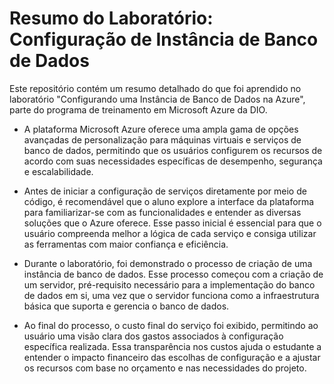 # Resumo do Laboratório: Configuração de Instância de Banco de Dados

Este repositório contém um resumo detalhado do que foi aprendido no laboratório "Configurando uma Instância de Banco de Dados na Azure", parte do programa de treinamento em Microsoft Azure da DIO.

- A plataforma Microsoft Azure oferece uma ampla gama de opções avançadas de personalização para máquinas virtuais e serviços de banco de dados, permitindo que os usuários configurem os recursos de acordo com suas necessidades específicas de desempenho, segurança e escalabilidade.

- Antes de iniciar a configuração de serviços diretamente por meio de código, é recomendável que o aluno explore a interface da plataforma para familiarizar-se com as funcionalidades e entender as diversas soluções que o Azure oferece. Esse passo inicial é essencial para que o usuário compreenda melhor a lógica de cada serviço e consiga utilizar as ferramentas com maior confiança e eficiência.

- Durante o laboratório, foi demonstrado o processo de criação de uma instância de banco de dados. Esse processo começou com a criação de um servidor, pré-requisito necessário para a implementação do banco de dados em si, uma vez que o servidor funciona como a infraestrutura básica que suporta e gerencia o banco de dados.

- Ao final do processo, o custo final do serviço foi exibido, permitindo ao usuário uma visão clara dos gastos associados à configuração específica realizada. Essa transparência nos custos ajuda o estudante a entender o impacto financeiro das escolhas de configuração e a ajustar os recursos com base no orçamento e nas necessidades do projeto.
